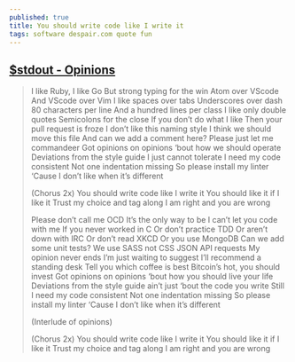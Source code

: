 ```yaml
---
published: true
title: You should write code like I write it
tags: software despair.com quote fun
---
```

## [$stdout - Opinions](https://www.youtube.com/watch?v=yqTpG5obPV8)
> I like Ruby, I like Go
> But strong typing for the win
> Atom over VScode
> And VScode over Vim
> I like spaces over tabs
> Underscores over dash
> 80 characters per line
> And a hundred lines per class
> I like only double quotes
> Semicolons for the close
> If you don’t do what I like
> Then your pull request is froze
> I don’t like this naming style
> I think we should move this file
> And can we add a comment here?
> Please just let me commandeer
> Got opinions on opinions ‘bout how we should operate
> Deviations from the style guide I just cannot tolerate
> I need my code consistent
> Not one indentation missing
> So please install my linter
> ‘Cause I don’t like when it’s different
> 
> (Chorus 2x) 
> You should write code like I write it
> You should like it if I like it
> Trust my choice and tag along
> I am right and you are wrong
> 
> Please don’t call me OCD
> It’s the only way to be
> I can’t let you code with me
> If you never worked in C
> Or don’t practice TDD
> Or aren’t down with IRC
> Or don’t read XKCD
> Or you use MongoDB
> Can we add some unit tests?
> We use SASS not CSS
> JSON API requests
> My opinion never ends
> I’m just waiting to suggest
> I’ll recommend a standing desk
> Tell you which coffee is best
> Bitcoin’s hot, you should invest
> Got opinions on opinions ‘bout how you should live your life
> Deviations from the style guide ain’t just ‘bout the code you write
> Still I need my code consistent
> Not one indentation missing
> So please install my linter
> ‘Cause I don’t like when it’s different
> 
> (Interlude of opinions)
> 
> (Chorus 2x)
> You should write code like I write it
> You should like it if I like it
> Trust my choice and tag along
> I am right and you are wrong

